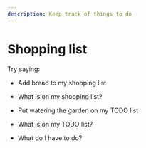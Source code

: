 ```yaml
---
description: Keep track of things to do
---
```


# Shopping list

Try saying:

* Add bread to my shopping list
* What is on my shopping list?



* Put watering the garden on my TODO list
* What is on my TODO list?
* What do I have to do?



